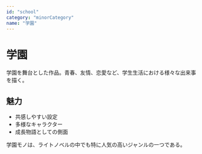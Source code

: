 ```yaml
---
id: "school"
category: "minorCategory"
name: "学園"
---
```


# 学園

学園を舞台とした作品。青春、友情、恋愛など、学生生活における様々な出来事を描く。

## 魅力

- 共感しやすい設定
- 多様なキャラクター
- 成長物語としての側面

学園モノは、ライトノベルの中でも特に人気の高いジャンルの一つである。

